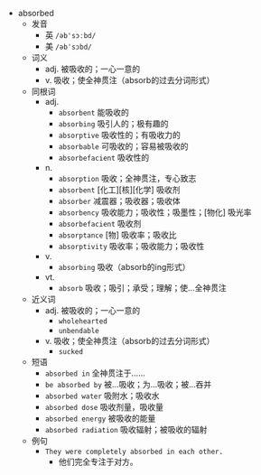 - absorbed
  - 发音
    - 英 `/əb'sɔːbd/`
    - 美 `/əbˈsɔbd/`
  - 词义
    - adj. 被吸收的；一心一意的
    - v. 吸收；使全神贯注（absorb的过去分词形式）
  - 同根词
    - adj.
      - `absorbent` 能吸收的
      - `absorbing` 吸引人的；极有趣的
      - `absorptive` 吸收性的；有吸收力的
      - `absorbable` 可吸收的；容易被吸收的
      - `absorbefacient` 吸收性的
    - n.
      - `absorption` 吸收；全神贯注，专心致志
      - `absorbent` [化工][核][化学] 吸收剂
      - `absorber` 减震器；吸收器；吸收体
      - `absorbency` 吸收能力；吸收性；吸墨性；[物化] 吸光率
      - `absorbefacient` 吸收剂
      - `absorptance` [物] 吸收率；吸收比
      - `absorptivity` 吸收率；吸收能力；吸收性
    - v.
      - `absorbing` 吸收（absorb的ing形式）
    - vt.
      - `absorb` 吸收；吸引；承受；理解；使…全神贯注
  - 近义词
    - adj. 被吸收的；一心一意的
      - `wholehearted`
      - `unbendable`
    - v. 吸收；使全神贯注（absorb的过去分词形式）
      - `sucked`
  - 短语
    - `absorbed in` 全神贯注于…… 
    - `be absorbed by` 被…吸收；为…吸收；被…吞并 
    - `absorbed water` 吸附水；吸收水 
    - `absorbed dose` 吸收剂量，吸收量 
    - `absorbed energy` 被吸收的能量 
    - `absorbed radiation` 吸收辐射；被吸收的辐射 
  - 例句
    - `They were completely absorbed in each other.`
      - 他们完全专注于对方。

